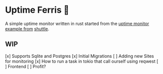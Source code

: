 # Uptime Ferris 🦀

A simple uptime monitor written in rust started from the [uptime monitor example from](https://www.shuttle.dev/blog/2024/02/08/uptime-monitoring-rust) [shuttle](https://www.shuttle.dev/).

## WIP

[x] Supports Sqlite and Postgres
[x] Initial Migrations
[ ] Adding new Sites for monitoring
[x] How to run a task in tokio that call ourself using reqwest
[ ] Frontend
[ ] Profit?
